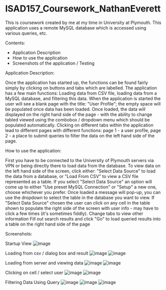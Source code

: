# ISAD157_Coursework_NathanEverett
This is coursework created by me at my time in University at Plymouth. This application uses a remote MySQL database which is accessed using various queries, etc.


Contents:

- Application Description
- How to use the application
- Screenshots of the application / Testing

Application Description:

Once the application has started up, the functions can be found fairly simply by clicking on buttons and tabs which are labelled.
The application has a few main functions: Loading data from CSV file, loading data from a MySQL database, and filtering this data.
When the application is started the user will see a blank page with the title: "User Profile"; the empty space will be populated once data has been loaded.
Once loaded, the data will displayed on the right hand side of the page - with the ability to change tabled viewed using the combobox / dropdown menu which should be populated automatically.
Clicking on different tabs within the application lead to different pages with different functions: page 1 - a user profile, page 2 - a place to submit queries to filter the data on the left hand side of the page.


How to use the application:

First you have to be connected to the University of Plymouth servers via VPN or being directly there to load data from the database.
To view data on the left hand side of the screen, click either: "Select Data Source" to load the data from a database, or "Load From CSV" to view a CSV file represented as a table.
If you select "Select Data Source" an option will come up to either "Use preset MySQL Connection" or "Setup" a new one, choose whichever you prefer. Once loaded a message will pop-up, you can use the dropdown to select the table in the database you want to view.
If "Select Data Source" chosen the user can click on any cell in the table shown to populate the right side of the screen with user info - may have to click a few times (it's sometimes fiddly).
Change tabs to view other information
Fill out search results and click "Go" to load queried results into a table on the right hand side of the page


Screenshots:

Startup View
![image](https://user-images.githubusercontent.com/43852724/81899626-363eee80-95b3-11ea-92e7-e09d5a5e8639.png)

Loading from csv / dialog box and result
![image](https://user-images.githubusercontent.com/43852724/81899733-6090ac00-95b3-11ea-9149-4a580f288566.png)
![image](https://user-images.githubusercontent.com/43852724/81899759-6e463180-95b3-11ea-86fe-375de35e0a6d.png)

Loading from server and viewing data
![image](https://user-images.githubusercontent.com/43852724/81899783-7ef6a780-95b3-11ea-90f3-17196e7e4bab.png)
![image](https://user-images.githubusercontent.com/43852724/81899809-946bd180-95b3-11ea-83fc-1b6e0aaf7073.png)

Clicking on cell / select user
![image](https://user-images.githubusercontent.com/43852724/81899849-a64d7480-95b3-11ea-8b72-ba96c006d6de.png)
![image](https://user-images.githubusercontent.com/43852724/81899941-cd0bab00-95b3-11ea-9725-e8806bce1ef5.png)

Filtering Data Using Query
![image](https://user-images.githubusercontent.com/43852724/81900021-f593a500-95b3-11ea-951f-613b3bd72ce9.png)
![image](https://user-images.githubusercontent.com/43852724/81900107-2247bc80-95b4-11ea-86df-987f3bc58309.png)
![image](https://user-images.githubusercontent.com/43852724/81900184-3f7c8b00-95b4-11ea-901c-07654d2000be.png)



